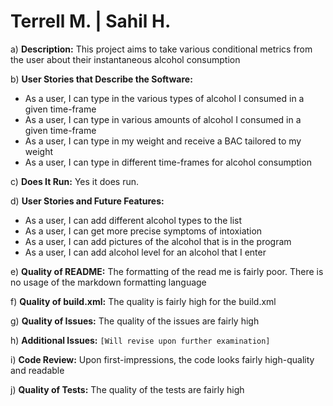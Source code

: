 # Terrell M. | Sahil H.

a) **Description:** This project aims to take various conditional metrics from the user about their instantaneous alcohol consumption

b) **User Stories that Describe the Software:** 
  * As a user, I can type in the various types of alcohol I consumed in a given time-frame
  * As a user, I can type in various amounts of alcohol I consumed in a given time-frame
  * As a user, I can type in my weight and receive a BAC tailored to my weight
  * As a user, I can type in different time-frames for alcohol consumption

c) **Does It Run:** Yes it does run.

d) **User Stories and Future Features:**
  * As a user, I can add different alcohol types to the list
  * As a user, I can get more precise symptoms of intoxiation 
  * As a user, I can add pictures of the alcohol that is in the program
  * As a user, I can add alcohol level for an alcohol that I enter

e) **Quality of README:** The formatting of the read me is fairly poor. There is no usage of the markdown formatting language

f) **Quality of build.xml:** The quality is fairly high for the build.xml

g) **Quality of Issues:** The quality of the issues are fairly high

h) **Additional Issues:** `[Will revise upon further examination]`

i) **Code Review:** Upon first-impressions, the code looks fairly high-quality and readable

j) **Quality of Tests:** The quality of the tests are fairly high 

